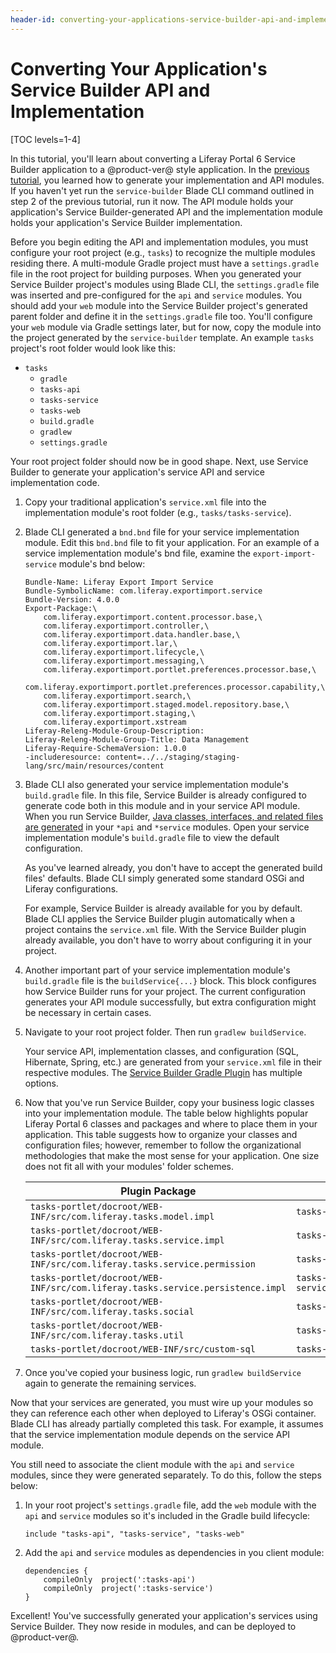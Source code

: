```yaml
---
header-id: converting-your-applications-service-builder-api-and-implementation
---
```


# Converting Your Application's Service Builder API and Implementation

[TOC levels=1-4]

In this tutorial, you'll learn about converting a Liferay Portal 6 Service Builder
application to a @product-ver@ style application. In the
[previous tutorial](/docs/7-1/tutorials/-/knowledge_base/t/converting-your-applications-portlet-classes-and-ui),
you learned how to generate your implementation and API modules. If you haven't
yet run the `service-builder` Blade CLI command outlined in step 2 of the
previous tutorial, run it now. The API module holds your application's Service
Builder-generated API and the implementation module holds your application's
Service Builder implementation.

Before you begin editing the API and implementation modules, you must
configure your root project (e.g., `tasks`) to recognize the multiple modules
residing there. A multi-module Gradle project must have a `settings.gradle`
file in the root project for building purposes. When you generated
your Service Builder project's modules using Blade CLI, the `settings.gradle`
file was inserted and pre-configured for the `api` and `service` modules. You
should add your `web` module into the Service Builder project's generated parent
folder and define it in the `settings.gradle` file too. You'll configure your
`web` module via Gradle settings later, but for now, copy the module into the
project generated by the `service-builder` template. An example `tasks`
project's root folder would look like this:

- `tasks`
    - `gradle`
    - `tasks-api`
    - `tasks-service`
    - `tasks-web`
    - `build.gradle`
    - `gradlew`
    - `settings.gradle`

Your root project folder should now be in good shape. Next, use Service
Builder to generate your application's service API and service implementation
code.

1.  Copy your traditional application's `service.xml` file into the
    implementation module's root folder (e.g., `tasks/tasks-service`).

2.  Blade CLI generated a `bnd.bnd` file for your service implementation module.
    Edit this `bnd.bnd` file to fit your application. For an example of
    a service implementation module's bnd file, examine the
    `export-import-service` module's bnd below:

        Bundle-Name: Liferay Export Import Service
        Bundle-SymbolicName: com.liferay.exportimport.service
        Bundle-Version: 4.0.0
        Export-Package:\
            com.liferay.exportimport.content.processor.base,\
            com.liferay.exportimport.controller,\
            com.liferay.exportimport.data.handler.base,\
            com.liferay.exportimport.lar,\
            com.liferay.exportimport.lifecycle,\
            com.liferay.exportimport.messaging,\
            com.liferay.exportimport.portlet.preferences.processor.base,\
            com.liferay.exportimport.portlet.preferences.processor.capability,\
            com.liferay.exportimport.search,\
            com.liferay.exportimport.staged.model.repository.base,\
            com.liferay.exportimport.staging,\
            com.liferay.exportimport.xstream
        Liferay-Releng-Module-Group-Description:
        Liferay-Releng-Module-Group-Title: Data Management
        Liferay-Require-SchemaVersion: 1.0.0
        -includeresource: content=../../staging/staging-lang/src/main/resources/content

3.  Blade CLI also generated your service implementation module's
    `build.gradle` file. In this file, Service Builder is already configured to
    generate code both in this module and in your service API module. When you
    run Service Builder,
    [Java classes, interfaces, and related files are generated](/docs/7-1/tutorials/-/knowledge_base/t/running-service-builder)
    in your `*api` and `*service` modules. Open your service implementation
    module's `build.gradle` file to view the default configuration.

    As you've learned already, you don't have to accept the generated build
    files' defaults. Blade CLI simply generated some standard OSGi and
    Liferay configurations.

    For example, Service Builder is already available for you by default. Blade
    CLI applies the Service Builder plugin automatically when a project contains
    the `service.xml` file. With the Service Builder plugin already available,
    you don't have to worry about configuring it in your project.

4.  Another important part of your service implementation module's
    `build.gradle` file is the `buildService{...}` block. This block configures
    how Service Builder runs for your project. The current configuration
    generates your API module successfully, but extra configuration might be
    necessary in certain cases.

5.  Navigate to your root project folder. Then run `gradlew buildService`.

    Your service API, implementation classes, and configuration (SQL,
    Hibernate, Spring, etc.) are generated from your `service.xml` file in
    their respective modules. The
    [Service Builder Gradle Plugin](/docs/7-1/reference/-/knowledge_base/r/service-builder-gradle-plugin)
    has multiple options.

6.  Now that you've run Service Builder, copy your business logic classes into
    your implementation module. The table below highlights popular Liferay
    Portal 6 classes and packages and where to place them in your application.
    This table suggests how to organize your classes and configuration files;
    however, remember to follow the organizational methodologies that make the
    most sense for your application. One size does not fit all with your
    modules' folder schemes.

    | Plugin Package | Module Package |
    |----------------|----------------|
    | `tasks-portlet/docroot/WEB-INF/src/com.liferay.tasks.model.impl` | `tasks-service/src/main/java/com.liferay.tasks.model.impl` | 
    | `tasks-portlet/docroot/WEB-INF/src/com.liferay.tasks.service.impl` | `tasks-service/src/main/java/com.liferay.tasks.service.impl` |
    | `tasks-portlet/docroot/WEB-INF/src/com.liferay.tasks.service.permission` | `tasks-service/src/main/java/com.liferay.tasks.service.permission` |
    | `tasks-portlet/docroot/WEB-INF/src/com.liferay.tasks.service.persistence.impl` | `tasks-service/src/main/java/com.liferay.tasks.service.persistence.impl` |
    | `tasks-portlet/docroot/WEB-INF/src/com.liferay.tasks.social` | `tasks-service/src/main/java/com.liferay.tasks.social` |
    | `tasks-portlet/docroot/WEB-INF/src/com.liferay.tasks.util` | `tasks-service/src/main/java/com.liferay.tasks.util` |
    | `tasks-portlet/docroot/WEB-INF/src/custom-sql` | `tasks-service/src/main/resources/META-INF/custom-sql` |

7.  Once you've copied your business logic, run `gradlew buildService` again to
    generate the remaining services.

Now that your services are generated, you must wire up your modules so they can
reference each other when deployed to Liferay's OSGi container. Blade CLI has
already partially completed this task. For example, it assumes that the service
implementation module depends on the service API module.

You still need to associate the client module with the `api` and `service`
modules, since they were generated separately. To do this, follow the steps
below:

1.  In your root project's `settings.gradle` file, add the `web` module with
    the `api` and `service` modules so it's included in the Gradle build
    lifecycle:

        include "tasks-api", "tasks-service", "tasks-web"

2.  Add the `api` and `service` modules as dependencies in you client module:

        dependencies {
            compileOnly  project(':tasks-api')
            compileOnly  project(':tasks-service')
        }

Excellent! You've successfully generated your application's services using
Service Builder. They now reside in modules, and can be deployed to
@product-ver@.
